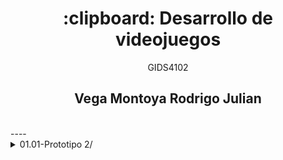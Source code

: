 <h1 align="center"> :clipboard: Desarrollo de videojuegos</h1>

<p align="center"> GIDS4102 </p>

<h2 align="center"> Vega Montoya Rodrigo Julian </h2>
<br>
----

</details><details> <summary>01.01-Prototipo 2/</summary>

### [PDF Prototipo 2](https://drive.google.com/file/d/1nEigo5aCLh04ajWBqszw0C3y-rcvd9XB/view?usp=sharing)


----
